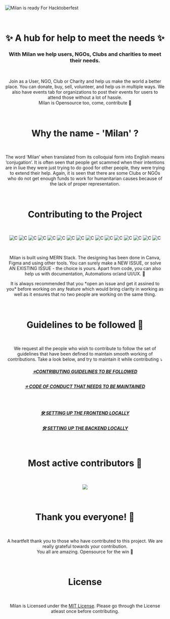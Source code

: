 ![Milan is ready For Hacktoberfest](https://user-images.githubusercontent.com/72851613/189706481-51332489-68dd-45d0-8817-e0365ebc13d8.png)

<br/>

<h1 align="center">
✨ A hub for help to meet the needs ✨ <br/>
</h1>
<h3 align="center">
With Milan we help users, NGOs, Clubs and charities to meet their needs. <br/>
</h3>
<br>
<p align="center">
Join as a User, NGO, Club or Charity and help us make the world a better place. You can donate, buy, sell, volunteer, and help us in multiple ways. We also have events tab for organizations to post their events for users to attend those without a lot of hassle. <br> Milan is Opensource too, come, contribute 🚀 
</p>
<br>

<h1 align="center">
Why the name - 'Milan' ?
</h1>
<br>
<p align="center">
The word ‘Milan’ when translated from its colloquial form into English means ‘conjugation’.
It is often seen that people get scammed when their intentions are in liue they were just trying to do good for other people, they were trying to extend their help. Again, it is seen that there are some Clubs or NGOs who do not get enough funds to work for humanitarian causes because of the lack of proper representation.
</p>
<br/>


<!-- //* CONTRIBUTE  -->

<h1 align="center">
Contributing to the Project
</h1>
<br>

<p align="center">
    <img alt="C" src="https://img.shields.io/badge/React-20232A?style=for-the-badge&logo=react&logoColor=61DAFB">
    <img alt="C" src="https://img.shields.io/badge/node.js-%2343853D.svg?style=for-the-badge&logo=node.js&logoColor=white">
    <img alt="C" src="https://img.shields.io/badge/express.js-%23404d59.svg?style=for-the-badge">
    <img alt="C" src="https://img.shields.io/badge/MongoDB-%234ea94b.svg?style=for-the-badge&logo=mongodb&logoColor=white">
    <img alt="C" src="https://img.shields.io/badge/Bootstrap-%23563D7C.svg?style=for-the-badge&logo=bootstrap&logoColor=white">
    <img alt="C" src="https://img.shields.io/badge/Heroku-%23430098.svg?style=for-the-badge&logo=heroku&logoColor=white">
    <img alt="C" src="https://img.shields.io/badge/Netlify-%2300C7B7.svg?style=for-the-badge&logo=netlify&logoColor=white">
    <img alt="C" src="https://img.shields.io/badge/GitHub-%23121011.svg?style=for-the-badge&logo=github&logoColor=white">
    <img alt="C" src="https://img.shields.io/badge/VSCode-%23007ACC.svg?style=for-the-badge&logo=visual-studio-code&logoColor=white">
    <img alt="C" src="https://img.shields.io/badge/Open%20Source-%23F05032.svg?style=for-the-badge&logo=open-source-initiative&logoColor=white">
    <img alt="C" src="https://img.shields.io/badge/CSS-%231572B6.svg?style=for-the-badge&logo=css3&logoColor=white">
    <img alt="C" src="https://img.shields.io/badge/Hacktoberfest-%23F05032.svg?style=for-the-badge&logo=open-source-initiative&logoColor=white">
    <img alt="C" src="https://img.shields.io/badge/Canva-%2300C4CC.svg?style=for-the-badge&logo=canva&logoColor=white">
    <img alt="C" src="https://img.shields.io/badge/Figma-%23F24E1E.svg?style=for-the-badge&logo=figma&logoColor=white">
    <img alt="C" src="https://img.shields.io/badge/Auth0-%2300C7B7.svg?style=for-the-badge&logo=auth0&logoColor=white">
    <img alt="C" src="https://img.shields.io/badge/GitHub%20Actions-%232671E5.svg?style=for-the-badge&logo=github-actions&logoColor=white">

</p>
</br>

<p align="center">
Milan is built using MERN Stack. The designing has been done in Canva, Figma and using other tools. You can surely make a NEW ISSUE, or solve AN EXISTING ISSUE - the choice is yours. Apart from code, you can also help us with documentation, Automations or/and UI/UX. 🚀 </p>

<p align="center">
It is always recommended that you *open an issue and get it assined to you* before working on any feature which would bring clarity in working as well as it ensures that no two people are working on the same thing.  
</p>

</br>

<h1 align="center">
Guidelines to be followed 🔐
</h1>
<br>

<p align="center">
We request all the people who wish to contribute to follow the set of guidelines that have been defined to maintain smooth working of contributions. Take a look below, and try to maintain it while contributing ⤵ <br/> 

<a href="https://github.com/IAmTamal/Milan/blob/main/CONTRIBUTING.md" align="center"> <h5 align="center"> ⭐CONTRIBUTING GUIDELINES TO BE FOLLOWED </h5> </a>
    
<a href="https://github.com/IAmTamal/Milan/blob/main/CODE_OF_CONDUCT.md" align="center"> <h5 align="center"> ⭐ CODE OF CONDUCT THAT NEEDS TO BE MAINTAINED </h5> </a></br>
    
<a href="https://github.com/IAmTamal/Milan/blob/main/rules/FrontendSetup.md" align="center"> <h5 align="center"> 🛠 SETTING UP THE FRONTEND LOCALLY </h5> </a>
    
<a href="https://github.com/IAmTamal/Milan/blob/main/rules/BackendSetup.md" align="center"> <h5 align="center"> 🛠 SETTING UP THE BACKEND LOCALLY </h5> </a>

</p>
</br>


<h1 align="center">
Most active contributors 🚀
</h1>

<br>

<p align="center">
<a  href="https://github.com/IAmTamal/Milan/graphs/contributors">
  <img src="https://contrib.rocks/image?repo=IAmTamal/Milan" />
</a>
</p>
</br>


<h1 align="center">
Thank you everyone! 💚
</h1>
<br>

<p align="center">
A heartfelt thank you to those who have contributed to this project. We are really grateful towards your contribution. <br/> You all are amazing. Opensource for the win 🚀 </p>
<br>

<h1 align="center">
License
</h1>
<br>

<p align="center">
Milan is Licensed under the <a href="./LICENSE">MIT License</a>. Please go through the License atleast once before contributing. </p>


